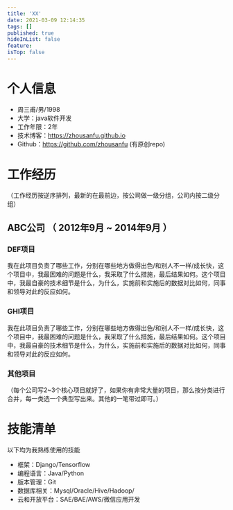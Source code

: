 ```yaml
---
title: 'XX'
date: 2021-03-09 12:14:35
tags: []
published: true
hideInList: false
feature: 
isTop: false
---
```


# 个人信息

 - 周三甫/男/1998 
 - 大学：java软件开发 
 - 工作年限：2年
 - 技术博客：https://zhousanfu.github.io
 - Github：https://github.com/zhousanfu (有原创repo)


# 工作经历
（工作经历按逆序排列，最新的在最前边，按公司做一级分组，公司内按二级分组）

## ABC公司 （ 2012年9月 ~ 2014年9月 ）

### DEF项目 
我在此项目负责了哪些工作，分别在哪些地方做得出色/和别人不一样/成长快，这个项目中，我最困难的问题是什么，我采取了什么措施，最后结果如何。这个项目中，我最自豪的技术细节是什么，为什么，实施前和实施后的数据对比如何，同事和领导对此的反应如何。


### GHI项目 
我在此项目负责了哪些工作，分别在哪些地方做得出色/和别人不一样/成长快，这个项目中，我最困难的问题是什么，我采取了什么措施，最后结果如何。这个项目中，我最自豪的技术细节是什么，为什么，实施前和实施后的数据对比如何，同事和领导对此的反应如何。


### 其他项目

（每个公司写2~3个核心项目就好了，如果你有非常大量的项目，那么按分类进行合并，每一类选一个典型写出来。其他的一笔带过即可。）

  
  
# 技能清单
以下均为我熟练使用的技能
- 框架：Django/Tensorflow
- 编程语言：Java/Python
- 版本管理：Git
- 数据库相关：Mysql/Oracle/Hive/Hadoop/
- 云和开放平台：SAE/BAE/AWS/微信应用开发

